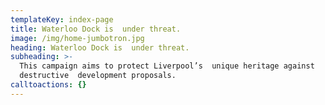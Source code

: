 ```yaml
---
templateKey: index-page
title: Waterloo Dock is  under threat.
image: /img/home-jumbotron.jpg
heading: Waterloo Dock is  under threat.
subheading: >-
  This campaign aims to protect Liverpool’s  unique heritage against
  destructive  development proposals.
calltoactions: {}
---
```


